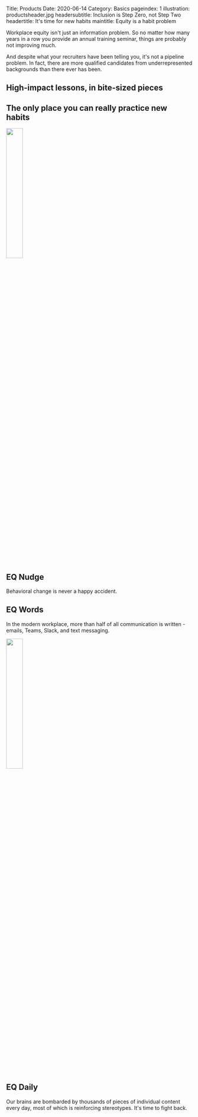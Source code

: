 Title: Products
Date: 2020-06-14
Category: Basics
pageindex: 1
illustration: productsheader.jpg
headersubtitle: Inclusion is Step Zero, not Step Two
headertitle: It's time for new habits
maintitle: Equity is a habit problem


Workplace equity isn't just an information problem. 
So no matter how many years in a row you provide an annual training seminar, things are probably not improving much.

And despite what your recruiters have been telling you, it's not a pipeline problem.
In fact, there are more qualified candidates from underrepresented backgrounds than there ever has been.

## High-impact lessons, in bite-sized pieces



## The only place you can really practice new habits


<a name="nudge"></a>
<img src="/images/nudge-screen1.png" style="width: 30%;" class="float-left">
## EQ Nudge

Behavioral change is never a happy accident.<br clear="all"/>


<a name="words"></a>
## EQ Words

In the modern workplace, more than half of all communication is written - emails, Teams, Slack, and text messaging.


<a name="daily"></a>
<img src="/images/billionaire.png" style="width: 30%;" class="float-left">
## EQ Daily
Our brains are bombarded by thousands of pieces of individual content every day, most of which is reinforcing stereotypes. It's time to fight back.<br clear="all"/>